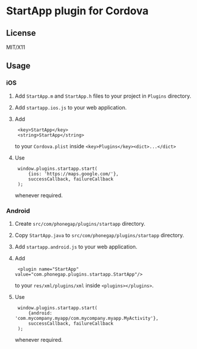 # StartApp plugin for Cordova

## License

MIT/X11

## Usage

### iOS

1. Add `StartApp.m` and `StartApp.h` files to your project in `Plugins`
   directory.
3. Add `startapp.ios.js` to your web application.
4. Add

        <key>StartApp</key>
        <string>StartApp</string>

   to your `Cordova.plist` inside `<key>Plugins</key><dict>...</dict>`
5. Use

        window.plugins.startapp.start(
            {ios: 'https://maps.google.com/'},
            successCallback, failureCallback
        );

   whenever required.

### Android

1. Create `src/com/phonegap/plugins/startapp` directory.
2. Copy `StartApp.java` to `src/com/phonegap/plugins/startapp` directory.
3. Add `startapp.android.js` to your web application.
4. Add

        <plugin name="StartApp" value="com.phonegap.plugins.startapp.StartApp"/>

   to your `res/xml/plugins/xml` inside `<plugins></plugins>`.
5. Use

        window.plugins.startapp.start(
            {android: 'com.mycompany.myapp/com.mycompany.myapp.MyActivity'},
            successCallback, failureCallback
        );

   whenever required.
